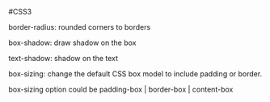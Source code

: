 #CSS3

border-radius: rounded corners to borders

box-shadow: draw shadow on the box

text-shadow: shadow on the text

box-sizing: change the default CSS box model to include padding or border. 

box-sizing option could be padding-box | border-box | content-box